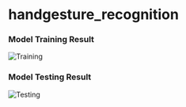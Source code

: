 # handgesture_recognition


### Model Training Result
![Training](https://user-images.githubusercontent.com/67863890/103004228-9d644e80-4557-11eb-9b05-19e678417be8.png)


### Model Testing Result
![Testing](https://user-images.githubusercontent.com/67863890/103004887-cdabed00-4557-11eb-96c8-b2cb960e72ac.png)
